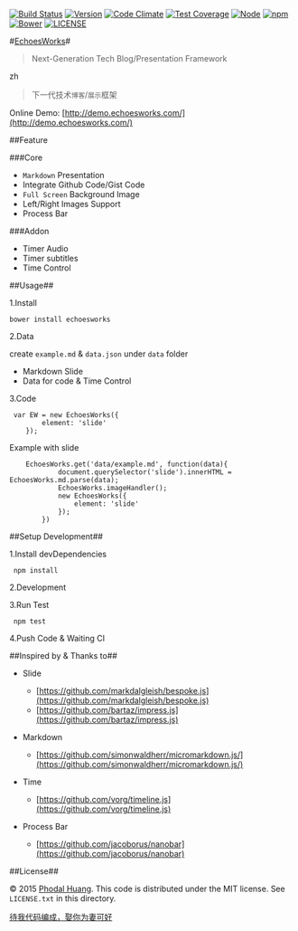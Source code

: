 [![Build Status](https://travis-ci.org/phodal/echoesworks.svg?branch=master)](https://travis-ci.org/phodal/echoesworks)
[![Version](http://img.shields.io/npm/v/echoesworks.svg?style=flat)](http://http://img.shields.io/npm/v/echoesworks.svg)
[![Code Climate](https://codeclimate.com/github/phodal/echoesworks/badges/gpa.svg)](https://codeclimate.com/github/phodal/echoesworks)
[![Test Coverage](https://codeclimate.com/github/phodal/echoesworks/badges/coverage.svg)](https://codeclimate.com/github/phodal/echoesworks)
[![Node](https://img.shields.io/node/v/gh-badges.svg?style=flat)]()
[![npm](https://img.shields.io/npm/dm/echoesworks.svg?style=flat)]()
[![Bower](https://img.shields.io/bower/v/echoesworks.svg?style=flat)]()
[![LICENSE](https://img.shields.io/badge/license-MIT-green.svg?style=flat)]()

#[EchoesWorks](http://www.echoesworks.com/)#

> Next-Generation Tech Blog/Presentation Framework

zh

> 下一代技术``博客``/``展示``框架
 
Online Demo: [http://demo.echoesworks.com/](http://demo.echoesworks.com/) 
 
##Feature

###Core

- ``Markdown`` Presentation
- Integrate Github Code/Gist Code
- ``Full Screen`` Background Image
- Left/Right Images Support
- Process Bar

###Addon

- Timer Audio
- Timer subtitles
- Time Control

##Usage##


1.Install

    bower install echoesworks
    
2.Data

create ``example.md`` & ``data.json`` under ``data`` folder 
    
- Markdown Slide
- Data for code & Time Control     
    
3.Code    

     var EW = new EchoesWorks({
     		element: 'slide'
     	});

Example with slide

		EchoesWorks.get('data/example.md', function(data){
				document.querySelector('slide').innerHTML = EchoesWorks.md.parse(data);
				EchoesWorks.imageHandler();
				new EchoesWorks({
					element: 'slide'
				});
			})


##Setup Development##

1.Install devDependencies

     npm install

2.Development

3.Run Test

     npm test
      
4.Push Code & Waiting CI            

##Inspired by & Thanks to##

- Slide

    * [https://github.com/markdalgleish/bespoke.js](https://github.com/markdalgleish/bespoke.js)
    * [https://github.com/bartaz/impress.js](https://github.com/bartaz/impress.js)

- Markdown
    
    * [https://github.com/simonwaldherr/micromarkdown.js/](https://github.com/simonwaldherr/micromarkdown.js/)

- Time 
    
    * [https://github.com/vorg/timeline.js](https://github.com/vorg/timeline.js)

- Process Bar 
 
    * [https://github.com/jacoborus/nanobar](https://github.com/jacoborus/nanobar)

##License##

© 2015 [Phodal Huang](http://www.phodal.com). This code is distributed under the MIT license. See `LICENSE.txt` in this directory.

[待我代码编成，娶你为妻可好](http://www.xuntayizhan.com/blog/ji-ke-ai-qing-zhi-er-shi-dai-wo-dai-ma-bian-cheng-qu-ni-wei-qi-ke-hao-wan/)
